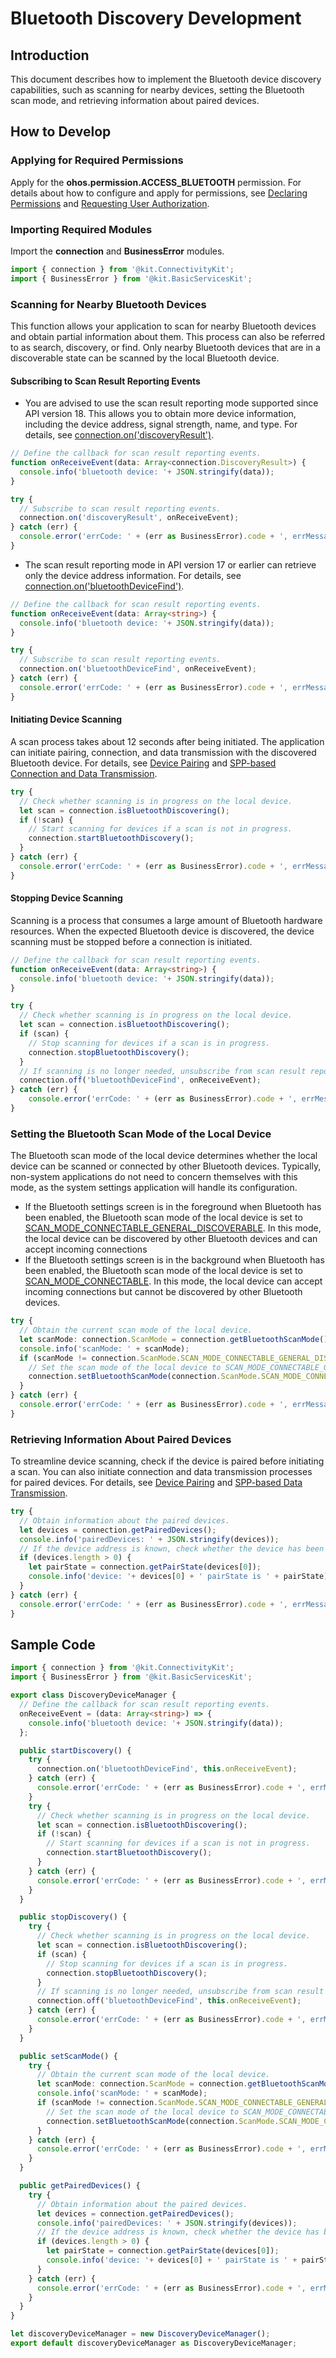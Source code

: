 # Bluetooth Discovery Development

## Introduction
This document describes how to implement the Bluetooth device discovery capabilities, such as scanning for nearby devices, setting the Bluetooth scan mode, and retrieving information about paired devices.

## How to Develop

### Applying for Required Permissions
Apply for the **ohos.permission.ACCESS_BLUETOOTH** permission. For details about how to configure and apply for permissions, see [Declaring Permissions](../../security/AccessToken/declare-permissions.md) and [Requesting User Authorization](../../security/AccessToken/request-user-authorization.md).

### Importing Required Modules
Import the **connection** and **BusinessError** modules.
```ts
import { connection } from '@kit.ConnectivityKit';
import { BusinessError } from '@kit.BasicServicesKit';
```

### Scanning for Nearby Bluetooth Devices
This function allows your application to scan for nearby Bluetooth devices and obtain partial information about them. This process can also be referred to as search, discovery, or find. Only nearby Bluetooth devices that are in a discoverable state can be scanned by the local Bluetooth device.

#### Subscribing to Scan Result Reporting Events
- You are advised to use the scan result reporting mode supported since API version 18. This allows you to obtain more device information, including the device address, signal strength, name, and type. For details, see [connection.on('discoveryResult')](../../reference/apis-connectivity-kit/js-apis-bluetooth-connection.md#connectionondiscoveryresult18).
```ts
// Define the callback for scan result reporting events.
function onReceiveEvent(data: Array<connection.DiscoveryResult>) {
  console.info('bluetooth device: '+ JSON.stringify(data));
}

try {
  // Subscribe to scan result reporting events.
  connection.on('discoveryResult', onReceiveEvent);
} catch (err) {
  console.error('errCode: ' + (err as BusinessError).code + ', errMessage: ' + (err as BusinessError).message);
}
```
- The scan result reporting mode in API version 17 or earlier can retrieve only the device address information. For details, see [connection.on('bluetoothDeviceFind')](../../reference/apis-connectivity-kit/js-apis-bluetooth-connection.md#connectiononbluetoothdevicefind).
```ts
// Define the callback for scan result reporting events.
function onReceiveEvent(data: Array<string>) {
  console.info('bluetooth device: '+ JSON.stringify(data));
}

try {
  // Subscribe to scan result reporting events.
  connection.on('bluetoothDeviceFind', onReceiveEvent);
} catch (err) {
  console.error('errCode: ' + (err as BusinessError).code + ', errMessage: ' + (err as BusinessError).message);
}
```

#### Initiating Device Scanning
A scan process takes about 12 seconds after being initiated. The application can initiate pairing, connection, and data transmission with the discovered Bluetooth device. For details, see [Device Pairing](br-pair-device-development-guide.md) and [SPP-based Connection and Data Transmission](spp-development-guide.md).
```ts
try {
  // Check whether scanning is in progress on the local device.
  let scan = connection.isBluetoothDiscovering();
  if (!scan) {
    // Start scanning for devices if a scan is not in progress.
    connection.startBluetoothDiscovery();
  }
} catch (err) {
  console.error('errCode: ' + (err as BusinessError).code + ', errMessage: ' + (err as BusinessError).message);
}
```

#### Stopping Device Scanning
Scanning is a process that consumes a large amount of Bluetooth hardware resources. When the expected Bluetooth device is discovered, the device scanning must be stopped before a connection is initiated.
```ts
// Define the callback for scan result reporting events.
function onReceiveEvent(data: Array<string>) {
  console.info('bluetooth device: '+ JSON.stringify(data));
}

try {
  // Check whether scanning is in progress on the local device.
  let scan = connection.isBluetoothDiscovering();
  if (scan) {
    // Stop scanning for devices if a scan is in progress.
    connection.stopBluetoothDiscovery();
  }
  // If scanning is no longer needed, unsubscribe from scan result reporting events.
  connection.off('bluetoothDeviceFind', onReceiveEvent);
} catch (err) {
    console.error('errCode: ' + (err as BusinessError).code + ', errMessage: ' + (err as BusinessError).message);
}
```

### Setting the Bluetooth Scan Mode of the Local Device
The Bluetooth scan mode of the local device determines whether the local device can be scanned or connected by other Bluetooth devices. Typically, non-system applications do not need to concern themselves with this mode, as the system settings application will handle its configuration.
- If the Bluetooth settings screen is in the foreground when Bluetooth has been enabled, the Bluetooth scan mode of the local device is set to [SCAN_MODE_CONNECTABLE_GENERAL_DISCOVERABLE](../../reference/apis-connectivity-kit/js-apis-bluetooth-connection.md#scanmode). In this mode, the local device can be discovered by other Bluetooth devices and can accept incoming connections
- If the Bluetooth settings screen is in the background when Bluetooth has been enabled, the Bluetooth scan mode of the local device is set to [SCAN_MODE_CONNECTABLE](../../reference/apis-connectivity-kit/js-apis-bluetooth-connection.md#scanmode). In this mode, the local device can accept incoming connections but cannot be discovered by other Bluetooth devices.

```ts
try {
  // Obtain the current scan mode of the local device.
  let scanMode: connection.ScanMode = connection.getBluetoothScanMode();
  console.info('scanMode: ' + scanMode);
  if (scanMode != connection.ScanMode.SCAN_MODE_CONNECTABLE_GENERAL_DISCOVERABLE) {
    // Set the scan mode of the local device to SCAN_MODE_CONNECTABLE_GENERAL_DISCOVERABLE.
    connection.setBluetoothScanMode(connection.ScanMode.SCAN_MODE_CONNECTABLE_GENERAL_DISCOVERABLE, 0);
  }
} catch (err) {
  console.error('errCode: ' + (err as BusinessError).code + ', errMessage: ' + (err as BusinessError).message);
}
```

### Retrieving Information About Paired Devices
To streamline device scanning, check if the device is paired before initiating a scan. You can also initiate connection and data transmission processes for paired devices. For details, see [Device Pairing](br-pair-device-development-guide.md) and [SPP-based Data Transmission](spp-development-guide.md).

```ts
try {
  // Obtain information about the paired devices.
  let devices = connection.getPairedDevices();
  console.info('pairedDevices: ' + JSON.stringify(devices));
  // If the device address is known, check whether the device has been paired.
  if (devices.length > 0) {
    let pairState = connection.getPairState(devices[0]);
    console.info('device: '+ devices[0] + ' pairState is ' + pairState);
  }
} catch (err) {
  console.error('errCode: ' + (err as BusinessError).code + ', errMessage: ' + (err as BusinessError).message);
}
```

## Sample Code
```ts
import { connection } from '@kit.ConnectivityKit';
import { BusinessError } from '@kit.BasicServicesKit';

export class DiscoveryDeviceManager {
  // Define the callback for scan result reporting events.
  onReceiveEvent = (data: Array<string>) => {
    console.info('bluetooth device: '+ JSON.stringify(data));
  };

  public startDiscovery() {
    try {
      connection.on('bluetoothDeviceFind', this.onReceiveEvent);
    } catch (err) {
      console.error('errCode: ' + (err as BusinessError).code + ', errMessage: ' + (err as BusinessError).message);
    }
    try {
      // Check whether scanning is in progress on the local device.
      let scan = connection.isBluetoothDiscovering();
      if (!scan) {
        // Start scanning for devices if a scan is not in progress.
        connection.startBluetoothDiscovery();
      }
    } catch (err) {
      console.error('errCode: ' + (err as BusinessError).code + ', errMessage: ' + (err as BusinessError).message);
    }
  }

  public stopDiscovery() {
    try {
      // Check whether scanning is in progress on the local device.
      let scan = connection.isBluetoothDiscovering();
      if (scan) {
        // Stop scanning for devices if a scan is in progress.
        connection.stopBluetoothDiscovery();
      }
      // If scanning is no longer needed, unsubscribe from scan result reporting events.
      connection.off('bluetoothDeviceFind', this.onReceiveEvent);
    } catch (err) {
      console.error('errCode: ' + (err as BusinessError).code + ', errMessage: ' + (err as BusinessError).message);
    }
  }

  public setScanMode() {
    try {
      // Obtain the current scan mode of the local device.
      let scanMode: connection.ScanMode = connection.getBluetoothScanMode();
      console.info('scanMode: ' + scanMode);
      if (scanMode != connection.ScanMode.SCAN_MODE_CONNECTABLE_GENERAL_DISCOVERABLE) {
        // Set the scan mode of the local device to SCAN_MODE_CONNECTABLE_GENERAL_DISCOVERABLE.
        connection.setBluetoothScanMode(connection.ScanMode.SCAN_MODE_CONNECTABLE_GENERAL_DISCOVERABLE, 0);
      }
    } catch (err) {
      console.error('errCode: ' + (err as BusinessError).code + ', errMessage: ' + (err as BusinessError).message);
    }
  }

  public getPairedDevices() {
    try {
      // Obtain information about the paired devices.
      let devices = connection.getPairedDevices();
      console.info('pairedDevices: ' + JSON.stringify(devices));
      // If the device address is known, check whether the device has been paired.
      if (devices.length > 0) {
        let pairState = connection.getPairState(devices[0]);
        console.info('device: '+ devices[0] + ' pairState is ' + pairState);
      }
    } catch (err) {
      console.error('errCode: ' + (err as BusinessError).code + ', errMessage: ' + (err as BusinessError).message);
    }
  }
}

let discoveryDeviceManager = new DiscoveryDeviceManager();
export default discoveryDeviceManager as DiscoveryDeviceManager;
```
